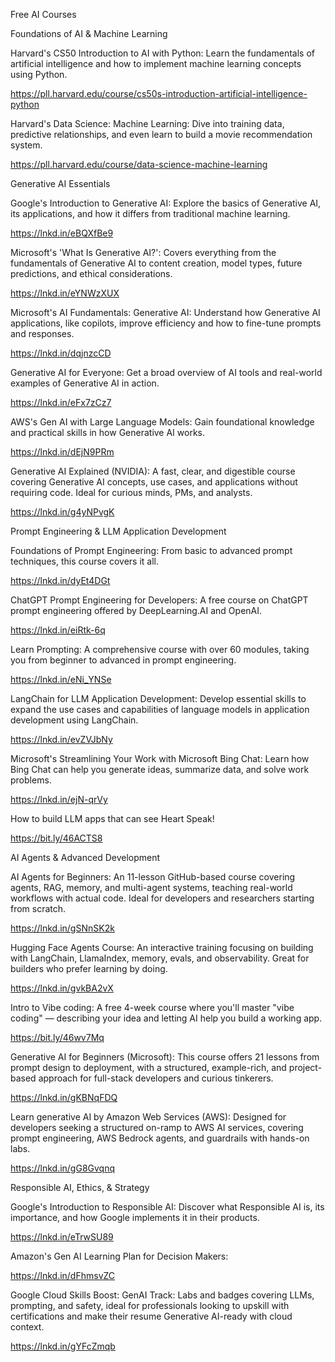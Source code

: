 Free AI Courses

Foundations of AI & Machine Learning

Harvard's CS50 Introduction to AI with Python: Learn the fundamentals of artificial intelligence and how to implement machine learning concepts using Python.

https://pll.harvard.edu/course/cs50s-introduction-artificial-intelligence-python

Harvard's Data Science: Machine Learning: Dive into training data, predictive relationships, and even learn to build a movie recommendation system.

https://pll.harvard.edu/course/data-science-machine-learning

Generative AI Essentials

Google's Introduction to Generative AI: Explore the basics of Generative AI, its applications, and how it differs from traditional machine learning.

https://lnkd.in/eBQXfBe9

Microsoft's 'What Is Generative AI?': Covers everything from the fundamentals of Generative AI to content creation, model types, future predictions, and ethical considerations.

https://lnkd.in/eYNWzXUX

Microsoft's AI Fundamentals: Generative AI: Understand how Generative AI applications, like copilots, improve efficiency and how to fine-tune prompts and responses.

https://lnkd.in/dqjnzcCD

Generative AI for Everyone: Get a broad overview of AI tools and real-world examples of Generative AI in action.

https://lnkd.in/eFx7zCz7

AWS's Gen AI with Large Language Models: Gain foundational knowledge and practical skills in how Generative AI works.

https://lnkd.in/dEjN9PRm

Generative AI Explained (NVIDIA): A fast, clear, and digestible course covering Generative AI concepts, use cases, and applications without requiring code. Ideal for curious minds, PMs, and analysts.

https://lnkd.in/g4yNPvgK

Prompt Engineering & LLM Application Development

Foundations of Prompt Engineering: From basic to advanced prompt techniques, this course covers it all.

https://lnkd.in/dyEt4DGt

ChatGPT Prompt Engineering for Developers: A free course on ChatGPT prompt engineering offered by DeepLearning.AI and OpenAI.

https://lnkd.in/eiRtk-6q

Learn Prompting: A comprehensive course with over 60 modules, taking you from beginner to advanced in prompt engineering.

https://lnkd.in/eNi_YNSe

LangChain for LLM Application Development: Develop essential skills to expand the use cases and capabilities of language models in application development using LangChain.

https://lnkd.in/evZVJbNy

Microsoft's Streamlining Your Work with Microsoft Bing Chat: Learn how Bing Chat can help you generate ideas, summarize data, and solve work problems.

https://lnkd.in/ejN-qrVy

How to build LLM apps that can see Heart Speak!

https://bit.ly/46ACTS8

AI Agents & Advanced Development

AI Agents for Beginners: An 11-lesson GitHub-based course covering agents, RAG, memory, and multi-agent systems, teaching real-world workflows with actual code. Ideal for developers and researchers starting from scratch.

https://lnkd.in/gSNnSK2k

Hugging Face Agents Course: An interactive training focusing on building with LangChain, LlamaIndex, memory, evals, and observability. Great for builders who prefer learning by doing.

https://lnkd.in/gvkBA2vX

Intro to Vibe coding: A free 4-week course where you'll master "vibe coding" — describing your idea and letting AI help you build a working app.

https://bit.ly/46wv7Mq

Generative AI for Beginners (Microsoft): This course offers 21 lessons from prompt design to deployment, with a structured, example-rich, and project-based approach for full-stack developers and curious tinkerers.

https://lnkd.in/gKBNqFDQ

Learn generative AI by Amazon Web Services (AWS): Designed for developers seeking a structured on-ramp to AWS AI services, covering prompt engineering, AWS Bedrock agents, and guardrails with hands-on labs.

https://lnkd.in/gG8Gvqnq

Responsible AI, Ethics, & Strategy

Google's Introduction to Responsible AI: Discover what Responsible AI is, its importance, and how Google implements it in their products.

https://lnkd.in/eTrwSU89

Amazon's Gen AI Learning Plan for Decision Makers:

https://lnkd.in/dFhmsvZC

Google Cloud Skills Boost: GenAI Track: Labs and badges covering LLMs, prompting, and safety, ideal for professionals looking to upskill with certifications and make their resume Generative AI-ready with cloud context.

https://lnkd.in/gYFcZmqb
